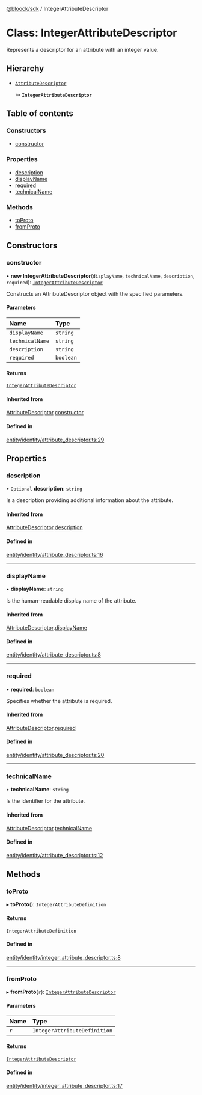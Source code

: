[@bloock/sdk](../index.md) / IntegerAttributeDescriptor

# Class: IntegerAttributeDescriptor

Represents a descriptor for an attribute with an integer value.

## Hierarchy

- [`AttributeDescriptor`](AttributeDescriptor.md)

  ↳ **`IntegerAttributeDescriptor`**

## Table of contents

### Constructors

- [constructor](IntegerAttributeDescriptor.md#constructor)

### Properties

- [description](IntegerAttributeDescriptor.md#description)
- [displayName](IntegerAttributeDescriptor.md#displayname)
- [required](IntegerAttributeDescriptor.md#required)
- [technicalName](IntegerAttributeDescriptor.md#technicalname)

### Methods

- [toProto](IntegerAttributeDescriptor.md#toproto)
- [fromProto](IntegerAttributeDescriptor.md#fromproto)

## Constructors

### constructor

• **new IntegerAttributeDescriptor**(`displayName`, `technicalName`, `description`, `required`): [`IntegerAttributeDescriptor`](IntegerAttributeDescriptor.md)

Constructs an AttributeDescriptor object with the specified parameters.

#### Parameters

| Name | Type |
| :------ | :------ |
| `displayName` | `string` |
| `technicalName` | `string` |
| `description` | `string` |
| `required` | `boolean` |

#### Returns

[`IntegerAttributeDescriptor`](IntegerAttributeDescriptor.md)

#### Inherited from

[AttributeDescriptor](AttributeDescriptor.md).[constructor](AttributeDescriptor.md#constructor)

#### Defined in

[entity/identity/attribute_descriptor.ts:29](https://github.com/bloock/bloock-sdk/blob/dcd4dc7/languages/js/src/entity/identity/attribute_descriptor.ts#L29)

## Properties

### description

• `Optional` **description**: `string`

Is a description providing additional information about the attribute.

#### Inherited from

[AttributeDescriptor](AttributeDescriptor.md).[description](AttributeDescriptor.md#description)

#### Defined in

[entity/identity/attribute_descriptor.ts:16](https://github.com/bloock/bloock-sdk/blob/dcd4dc7/languages/js/src/entity/identity/attribute_descriptor.ts#L16)

___

### displayName

• **displayName**: `string`

Is the human-readable display name of the attribute.

#### Inherited from

[AttributeDescriptor](AttributeDescriptor.md).[displayName](AttributeDescriptor.md#displayname)

#### Defined in

[entity/identity/attribute_descriptor.ts:8](https://github.com/bloock/bloock-sdk/blob/dcd4dc7/languages/js/src/entity/identity/attribute_descriptor.ts#L8)

___

### required

• **required**: `boolean`

Specifies whether the attribute is required.

#### Inherited from

[AttributeDescriptor](AttributeDescriptor.md).[required](AttributeDescriptor.md#required)

#### Defined in

[entity/identity/attribute_descriptor.ts:20](https://github.com/bloock/bloock-sdk/blob/dcd4dc7/languages/js/src/entity/identity/attribute_descriptor.ts#L20)

___

### technicalName

• **technicalName**: `string`

Is the identifier for the attribute.

#### Inherited from

[AttributeDescriptor](AttributeDescriptor.md).[technicalName](AttributeDescriptor.md#technicalname)

#### Defined in

[entity/identity/attribute_descriptor.ts:12](https://github.com/bloock/bloock-sdk/blob/dcd4dc7/languages/js/src/entity/identity/attribute_descriptor.ts#L12)

## Methods

### toProto

▸ **toProto**(): `IntegerAttributeDefinition`

#### Returns

`IntegerAttributeDefinition`

#### Defined in

[entity/identity/integer_attribute_descriptor.ts:8](https://github.com/bloock/bloock-sdk/blob/dcd4dc7/languages/js/src/entity/identity/integer_attribute_descriptor.ts#L8)

___

### fromProto

▸ **fromProto**(`r`): [`IntegerAttributeDescriptor`](IntegerAttributeDescriptor.md)

#### Parameters

| Name | Type |
| :------ | :------ |
| `r` | `IntegerAttributeDefinition` |

#### Returns

[`IntegerAttributeDescriptor`](IntegerAttributeDescriptor.md)

#### Defined in

[entity/identity/integer_attribute_descriptor.ts:17](https://github.com/bloock/bloock-sdk/blob/dcd4dc7/languages/js/src/entity/identity/integer_attribute_descriptor.ts#L17)
